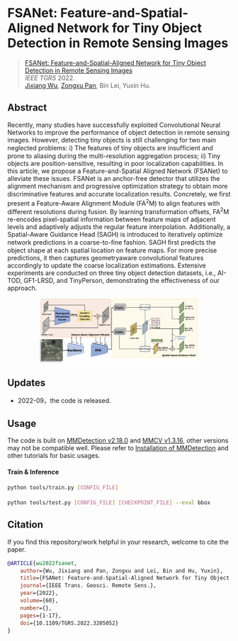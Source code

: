 # FSANet: Feature-and-Spatial-Aligned Network for Tiny Object Detection in Remote Sensing Images

>   [FSANet: Feature-and-Spatial-Aligned Network for Tiny Object Detection in Remote Sensing Images](https://ieeexplore.ieee.org/document/9881582) \
>   *IEEE TGRS* 2022. \
>   [Jixiang Wu](http://lausen-ng.github.io/), [Zongxu Pan](http://people.ucas.ac.cn/~panzx), Bin Lei, Yuxin Hu.

## Abstract

Recently, many studies have successfully exploited Convolutional Neural Networks to improve the performance of object detection in remote sensing images. However, detecting tiny objects is still challenging for two main neglected problems: i) The features of tiny objects are insufﬁcient and prone to aliasing during the multi-resolution aggregation process; ii) Tiny objects are position-sensitive, resulting in poor localization capabilities. In this article, we propose a Feature-and-Spatial Aligned Network (FSANet) to alleviate these issues. FSANet is an anchor-free detector that utilizes the alignment mechanism and progressive optimization strategy to obtain more discriminative features and accurate localization results. Concretely, we ﬁrst present a Feature-Aware Alignment Module (FA<sup>2</sup>M) to align features with different resolutions during fusion. By learning transformation offsets, FA<sup>2</sup>M re-encodes pixel-spatial information between feature maps of adjacent levels and adaptively adjusts the regular feature interpolation. Additionally, a Spatial-Aware Guidance Head (SAGH) is introduced to iteratively optimize network predictions in a coarse-to-ﬁne fashion. SAGH ﬁrst predicts the object shape at each spatial location on feature maps. For more precise predictions, it then captures geometryaware convolutional features accordingly to update the coarse localization estimations. Extensive experiments are conducted on three tiny object detection datasets, i.e., AI-TOD, GF1-LRSD, and TinyPerson, demonstrating the effectiveness of our approach.

<div align="center">
	<img src="./framework.png" alt="framework" style="zoom:35%;"/>
</div>

## Updates

-   2022-09，the code is released.

## Usage

The code is bulit on [MMDetection v2.18.0](https://github.com/open-mmlab/mmdetection/releases/tag/v2.18.0) and [MMCV v1.3.16](https://github.com/open-mmlab/mmcv/releases/tag/v1.3.16), other versions may not be compatible well. Please refer to [Installation of MMDetection](https://mmdetection.readthedocs.io/en/v2.18.1/get_started.html#installation) and other tutorials for basic usages.

#### Train & Inference

```bash
python tools/train.py [CONFIG_FILE]

python tools/test.py [CONFIG_FILE] [CHECKPOINT_FILE] --eval bbox
```

## Citation

If you find this repository/work helpful in your research, welcome to cite the paper.

```bibtex
@ARTICLE{wu2022fsanet,
	author={Wu, Jixiang and Pan, Zongxu and Lei, Bin and Hu, Yuxin},  
	title={FSANet: Feature-and-Spatial-Aligned Network for Tiny Object Detection in Remote Sensing Images},   
	journal={IEEE Trans. Geosci. Remote Sens.},   
	year={2022},  
	volume={60},  
	number={},  
	pages={1-17},  
	doi={10.1109/TGRS.2022.3205052}
}
```

